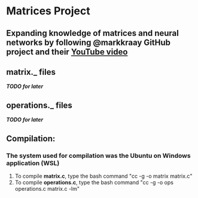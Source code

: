 # Matrices Project
## Expanding knowledge of matrices and neural networks by following @markkraay GitHub project and their [YouTube video](https://www.youtube.com/watch?v=ReOxVMxS83o&amp;t=2s)

## matrix._ files
***TODO for later***
## operations._ files
***TODO for later***
## Compilation:
### The system used for compilation was the Ubuntu on Windows application (WSL)
1. To compile **matrix.c**, type the bash command "cc -g -o matrix matrix.c"
2. To compile **operations.c**, type the bash command "cc -g -o ops operations.c matrix.c -lm"

